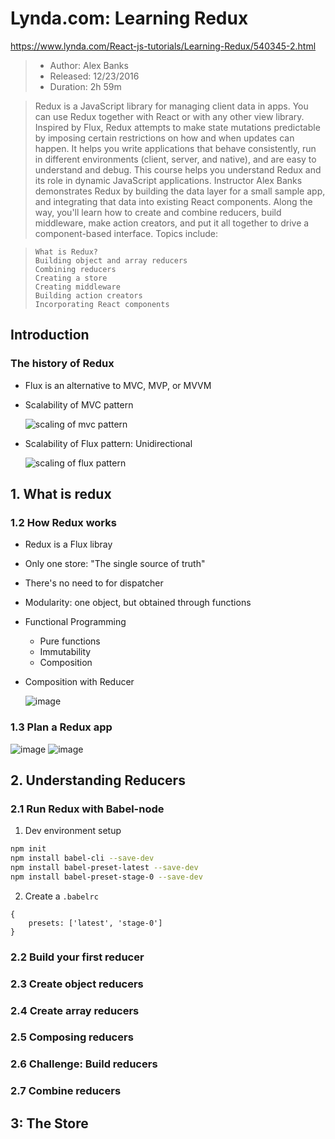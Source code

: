 # Lynda.com: Learning Redux 

https://www.lynda.com/React-js-tutorials/Learning-Redux/540345-2.html

> * Author:   Alex Banks
> * Released: 12/23/2016
> * Duration: 2h 59m

> Redux is a JavaScript library for managing client data in apps. You can use Redux together with React or with any other view library. Inspired by Flux, Redux attempts to make state mutations predictable by imposing certain restrictions on how and when updates can happen. It helps you write applications that behave consistently, run in different environments (client, server, and native), and are easy to understand and debug. This course helps you understand Redux and its role in dynamic JavaScript applications. Instructor Alex Banks demonstrates Redux by building the data layer for a small sample app, and integrating that data into existing React components. Along the way, you'll learn how to create and combine reducers, build middleware, make action creators, and put it all together to drive a component-based interface.
> Topics include:

>     What is Redux?
>     Building object and array reducers
>     Combining reducers
>     Creating a store
>     Creating middleware
>     Building action creators
>     Incorporating React components

##  Introduction

### The history of Redux
*  Flux is an alternative to MVC, MVP, or MVVM
* Scalability of MVC pattern

    ![scaling of mvc pattern](https://user-images.githubusercontent.com/4011348/39079425-049d71fc-454d-11e8-9a27-8ff3bb66ea6d.png)

* Scalability of Flux pattern: Unidirectional

    ![scaling of flux pattern](https://user-images.githubusercontent.com/4011348/39079433-1d90cc72-454d-11e8-91f1-b4203460884c.png)

## 1. What is redux

### 1.2 How Redux works
* Redux is a Flux libray
* Only one store: "The single source of truth"
* There's no need to for dispatcher
* Modularity: one object, but obtained through functions
* Functional Programming
    * Pure functions
    * Immutability
    * Composition
* Composition with Reducer

    ![image](https://user-images.githubusercontent.com/4011348/39092052-f54fa816-4635-11e8-94da-890661ecd944.png)

### 1.3 Plan a Redux app
![image](https://user-images.githubusercontent.com/4011348/39092232-fd5834c8-463b-11e8-86be-e022c8de2c53.png)
![image](https://user-images.githubusercontent.com/4011348/39092338-4e9ade60-463e-11e8-9f33-e8b4910c961d.png)


## 2. Understanding Reducers 
### 2.1 Run Redux with Babel-node
1. Dev environment setup
```bash
npm init
npm install babel-cli --save-dev
npm install babel-preset-latest --save-dev
npm install babel-preset-stage-0 --save-dev
```
2.  Create a `.babelrc`
```
{
    presets: ['latest', 'stage-0']
}
```

### 2.2 Build your first reducer
### 2.3 Create object reducers
### 2.4 Create array reducers
### 2.5 Composing reducers
### 2.6 Challenge: Build reducers
### 2.7 Combine reducers

## 3: The Store

